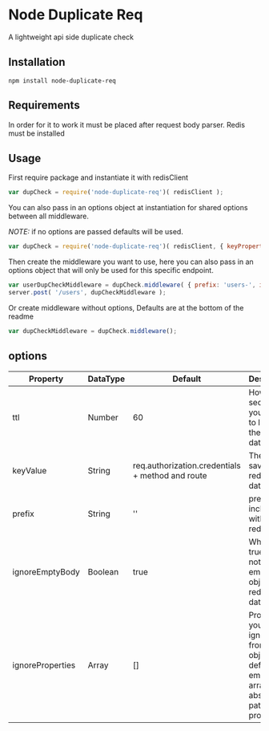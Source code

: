 Node Duplicate Req
==================

A lightweight api side duplicate check

Installation
--------------

```npm install node-duplicate-req```

Requirements
--------------

In order for it to work it must be placed after request body parser.
Redis must be installed

Usage
-----
First require package and instantiate it with redisClient
```javascript
var dupCheck = require('node-duplicate-req')( redisClient );
```
You can also pass in an options object at instantiation for shared options between all middleware.

*NOTE:* if no options are passed defaults will be used.
```javascript
var dupCheck = require('node-duplicate-req')( redisClient, { keyProperty: 'req.user.id', ttl: 30 } );
```
Then create the middleware you want to use, here you can also pass in an options object that will only be used for this specific endpoint.
```javascript
var userDupCheckMiddleware = dupCheck.middleware( { prefix: 'users-', ignoreProperties: [ 'user.age', 'user.notes'] } );
server.post( '/users', dupCheckMiddleware );
```
Or create middleware without options, Defaults are at the bottom of the readme
```javascript
var dupCheckMiddleware = dupCheck.middleware();
```

options
---------

| Property | DataType | Default | Description |
|----------|----------|---------|-------------|
| ttl      | Number | 60 | How many seconds you want it to live in the redis database |
| keyValue | String | req.authorization.credentials + method and route| The key to save in the redis database |
| prefix   | String | '' | prefix to be included with each redis entry |
| ignoreEmptyBody | Boolean | true | When set to true it does not save empty object in redis database |
| ignoreProperties | Array | [] | Properties you want ignored from req object, default empty array. Give absolute path to property |